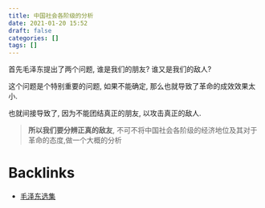 ```yaml
---
title: 中国社会各阶级的分析
date: 2021-01-20 15:52
draft: false
categories: []
tags: []
---
```


首先毛泽东提出了两个问题, 谁是我们的朋友? 谁又是我们的敌人?

这个问题是个特别重要的问题, 如果不能确定, 那么也就导致了革命的成效效果太小. 

也就间接导致了, 因为不能团结真正的朋友, 以攻击真正的敌人. 

> **所以我们要分辨正真的敌友**, 不可不将中国社会各阶级的经济地位及其对于革命的态度,做一个大概的分析

# Backlinks

- [毛泽东选集](毛泽东选集)

